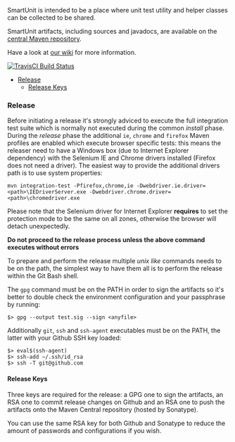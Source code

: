 SmartUnit is intended to be a place where unit test utility and helper classes can be collected to be shared.

SmartUnit artifacts, including sources and javadocs, are available on the [central Maven repository](http://search.maven.org/#search%7Cga%7C1%7Csmartunit).

Have a look at [our wiki](https://github.com/rlogiacco/SmartUnit/wiki) for more information.

[![TravisCI Build Status](https://travis-ci.org/rlogiacco/SmartUnit.svg?branch=master)](https://travis-ci.org/rlogiacco/SmartUnit)

<!-- toc -->

- [Release](#release)
  * [Release Keys](#release-keys)

<!-- tocstop -->

### Release

Before initiating a release it's strongly adviced to execute the full integration test suite which is normally not executed during the common *install* phase.
During the *release* phase the additional `ie`, `chrome` and `firefox` Maven profiles are enabled which execute browser specific tests: this means the releaser need to have a Windows box (due to Internet Explorer dependency) with the Selenium IE and Chrome drivers installed (Firefox does not need a driver).
The easiest way to provide the additional drivers path is to use system properties:
```
mvn integration-test -Pfirefox,chrome,ie -Dwebdriver.ie.driver=<path>\IEDriverServer.exe -Dwebdriver.chrome.driver=<path>\chromedriver.exe
```

Please note that the Selenium driver for Internet Explorer **requires** to set the protection mode to be the same on all zones, otherwise the browser will detach unexpectedly.

**Do not proceed to the release process unless the above command executes without errors**

To prepare and perform the release multiple _unix like_ commands needs to be on the path, the simplest way to have them all is to perform the release within the Git Bash shell.

The `gpg` command must be on the PATH in order to sign the artifacts so it's better to double check the environment configuration and your passphrase by running:
```
$> gpg --output test.sig --sign <anyfile>
```

Additionally `git`, `ssh` and `ssh-agent` executables must be on the PATH, the latter with your Github SSH key loaded:
```
$> eval$(ssh-agent)
$> ssh-add ~/.ssh/id_rsa
$> ssh -T git@github.com
```

#### Release Keys

Three keys are required for the release: a GPG one to sign the artifacts, an RSA one to commit release changes on Github and an RSA one to push the artifacts onto the Maven Central repository (hosted by Sonatype).

You can use the same RSA key for both Github and Sonatype to reduce the amount of passwords and configurations if you wish.
